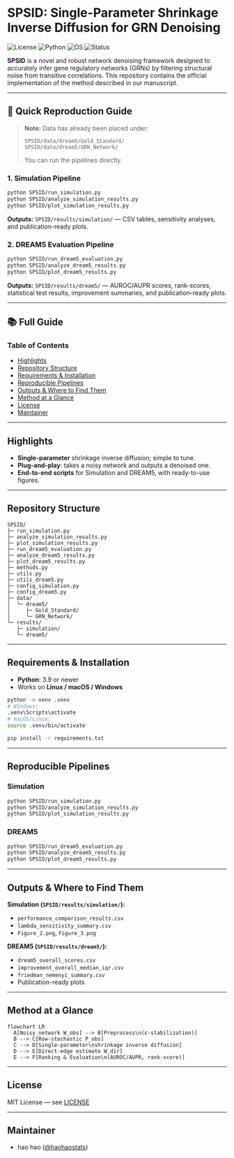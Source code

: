 # SPSID: Single-Parameter Shrinkage Inverse Diffusion for GRN Denoising

![License](https://img.shields.io/badge/License-MIT-green.svg)
![Python](https://img.shields.io/badge/Python-3.9%2B-blue.svg)
![OS](https://img.shields.io/badge/OS-Linux%20%7C%20macOS%20%7C%20Windows-lightgrey.svg)
![Status](https://img.shields.io/badge/Status-Research%20Code-orange.svg)

**SPSID** is a novel and robust network denoising framework designed to accurately infer gene regulatory networks (GRNs) by filtering structural noise from transitive correlations. This repository contains the official implementation of the method described in our manuscript.

---

## 🚀 Quick Reproduction Guide

> **Note:** Data has already been placed under:
> ```
> SPSID/data/dream5/Gold_Standard/
> SPSID/data/dream5/GRN_Network/
> ```
> You can run the pipelines directly.

### 1. Simulation Pipeline
```bash
python SPSID/run_simulation.py
python SPSID/analyze_simulation_results.py
python SPSID/plot_simulation_results.py
```
**Outputs:** `SPSID/results/simulation/` — CSV tables, sensitivity analyses, and publication-ready plots.

### 2. DREAM5 Evaluation Pipeline
```bash
python SPSID/run_dream5_evaluation.py
python SPSID/analyze_dream5_results.py
python SPSID/plot_dream5_results.py
```
**Outputs:** `SPSID/results/dream5/` — AUROC/AUPR scores, rank-scores, statistical test results, improvement summaries, and publication-ready plots.

---

## 📚 Full Guide

### Table of Contents

- [Highlights](#highlights)
- [Repository Structure](#repository-structure)
- [Requirements & Installation](#requirements--installation)
- [Reproducible Pipelines](#reproducible-pipelines)
- [Outputs & Where to Find Them](#outputs--where-to-find-them)
- [Method at a Glance](#method-at-a-glance)
- [License](#license)
- [Maintainer](#maintainer)

---

## Highlights

- **Single-parameter** shrinkage inverse diffusion; simple to tune.
- **Plug-and-play**: takes a noisy network and outputs a denoised one.
- **End-to-end scripts** for Simulation and DREAM5, with ready-to-use figures.

---

## Repository Structure

```
SPSID/
├─ run_simulation.py
├─ analyze_simulation_results.py
├─ plot_simulation_results.py
├─ run_dream5_evaluation.py
├─ analyze_dream5_results.py
├─ plot_dream5_results.py
├─ methods.py
├─ utils.py
├─ utils_dream5.py
├─ config_simulation.py
├─ config_dream5.py
├─ data/
│  └─ dream5/
│     ├─ Gold_Standard/
│     └─ GRN_Network/
└─ results/
   ├─ simulation/
   └─ dream5/
```

---

## Requirements & Installation

- **Python**: 3.9 or newer  
- Works on **Linux / macOS / Windows**

```bash
python -m venv .venv
# Windows:
.venv\Scripts\activate
# macOS/Linux:
source .venv/bin/activate

pip install -r requirements.txt
```

---

## Reproducible Pipelines

### Simulation
```bash
python SPSID/run_simulation.py
python SPSID/analyze_simulation_results.py
python SPSID/plot_simulation_results.py
```

### DREAM5
```bash
python SPSID/run_dream5_evaluation.py
python SPSID/analyze_dream5_results.py
python SPSID/plot_dream5_results.py
```

---

## Outputs & Where to Find Them

**Simulation (`SPSID/results/simulation/`):**
- `performance_comparison_results.csv`
- `lambda_sensitivity_summary.csv`
- `Figure_2.png`, `Figure_3.png`

**DREAM5 (`SPSID/results/dream5/`):**
- `dream5_overall_scores.csv`
- `improvement_overall_median_iqr.csv`
- `friedman_nemenyi_summary.csv`
- Publication-ready plots

---

## Method at a Glance

```mermaid
flowchart LR
  A[Noisy network W_obs] --> B[Preprocess\n(ε-stabilization)]
  B --> C[Row-stochastic P_obs]
  C --> D[Single-parameter\nshrinkage inverse diffusion]
  D --> E[Direct-edge estimate W_dir]
  E --> F[Ranking & Evaluation\n(AUROC/AUPR, rank-score)]
```

---

## License
MIT License — see [LICENSE](LICENSE)

---

## Maintainer
- hao hao ([@haohaostats](https://github.com/haohaostats))

